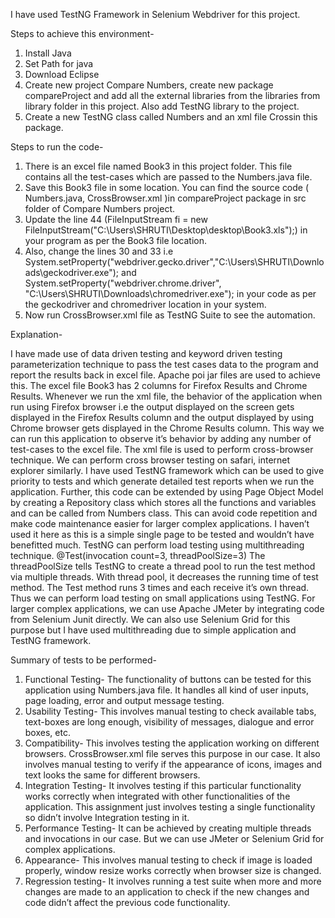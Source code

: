 I have used TestNG Framework in Selenium Webdriver for this project. 


Steps to achieve this environment-
1)	Install Java
2)	Set Path for java
3)	Download Eclipse
4)	Create new project Compare Numbers, create new package compareProject and add all the external libraries from the libraries from library folder in this project. Also add TestNG library to the project.
5)	Create a new TestNG class called Numbers and an xml file Crossin this package.


Steps to run the code-
1)	There is an excel file named Book3 in this project folder. This file contains all the test-cases which are passed to the Numbers.java file.
2)	Save this Book3 file in some location. You can find the source code ( Numbers.java, CrossBrowser.xml )in compareProject package in src folder of Compare Numbers project.
3)	Update the line 44 (FileInputStream fi = new FileInputStream("C:\\Users\\SHRUTI\\Desktop\\desktop\\Book3.xls");) in your program as per the Book3 file location.
4)	Also, change the lines 30 and 33 i.e  	System.setProperty("webdriver.gecko.driver","C:\\Users\\SHRUTI\\Downloads\\geckodriver.exe"); and System.setProperty("webdriver.chrome.driver", "C:\\Users\\SHRUTI\\Downloads\\chromedriver.exe"); in your code as per the geckodriver and chromedriver location in your system.
5)	Now run CrossBrowser.xml file as TestNG Suite to see the automation.


Explanation-

I have made use of data driven testing and keyword driven testing parameterization technique to pass the test cases data to the program and report the results back in excel file. Apache poi jar files are used to achieve this. The excel file Book3 has 2 columns for Firefox Results and Chrome Results. Whenever we run the xml file, the behavior of the application when run using Firefox browser i.e the output displayed on the screen gets displayed in the Firefox Results column and the output displayed by using Chrome browser gets displayed in the Chrome Results column. This way we can run this application to observe it’s behavior by adding any number of test-cases to the excel file. 
The xml file is used to perform cross-browser technique. We can perform cross browser testing on safari, internet explorer similarly.  I have used TestNG framework which can be used to give priority to tests and which generate detailed test reports when we run the application. Further, this code can be extended by using Page Object Model by creating a Repository class which stores all the functions and variables and can be called from Numbers class. This can avoid code repetition and make code maintenance easier for larger complex applications. I haven’t used it here as this is a simple single page to be tested and wouldn’t have benefitted much.
TestNG can perform load testing using multithreading technique. @Test(invocation count=3, threadPoolSize=3) The threadPoolSize tells TestNG to create a thread pool to run the test method via multiple threads. With thread pool, it decreases the running time of test method. The Test method runs 3 times and each receive it’s own thread. Thus we can perform load testing on small applications using TestNG. For larger complex applications, we can use Apache JMeter by integrating code from Selenium Junit directly. We can also use Selenium Grid for this purpose but I have used multithreading due to simple application and TestNG framework. 


Summary of tests to be performed-
1)	Functional Testing-
The functionality of buttons can be tested for this application using Numbers.java file. It handles all kind of user inputs, page loading, error and output message testing.
2)	Usability Testing-
This involves manual testing to check available tabs, text-boxes are long enough, visibility of messages, dialogue and error boxes, etc.
3)	Compatibility-
This involves testing the application working on different browsers. CrossBrowser.xml file serves this purpose in our case. It also involves manual testing to verify if the appearance of icons, images and text looks the same for different browsers.
4)	Integration Testing- 
It involves testing if this particular functionality works correctly when integrated with other functionalities of the application. This assignment just involves testing a single functionality so didn’t involve Integration testing in it.
5)	Performance Testing-
It can be achieved by creating multiple threads and invocations in our case. But we can use JMeter or Selenium Grid for complex applications.
6)	Appearance-
This involves manual testing to check if image is loaded properly, window resize works correctly when browser size is changed.
7)	Regression testing-
It involves running a test suite when more and more changes are made to an application to check if the new changes and code didn’t affect the previous code functionality.



